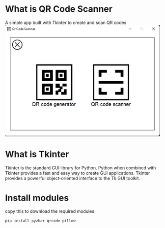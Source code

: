 # What is QR Code Scanner
A simple app built with Tkinter to create and scan QR codes
![main page](https://github.com/Younesfdj/QR-Code-Scanner/blob/main/images/main%20page%20screenshot.png)
# What is Tkinter
Tkinter is the standard GUI library for Python. Python when combined with Tkinter provides a fast and easy way to create GUI applications. Tkinter provides a powerful object-oriented interface to the Tk GUI toolkit.
# Install modules
copy this to download the required modules

    pip install pyzbar qrcode pillow 
